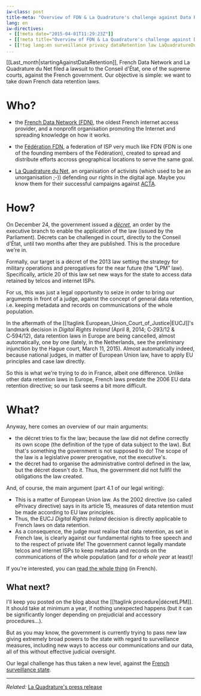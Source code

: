 ```yaml
---
iw-class: post
title-meta: "Overview of FDN & La Quadrature's challenge against Data Retention"
lang: en
iw-directives:
 - [[!meta date="2015-04-01T11:29:23Z"]]
 - [[!meta title="Overview of FDN & La Quadrature's challenge against Data Retention"]]
 - [[!tag lang:en surveillance privacy dataRetention law LaQuadratureDuNet FrenchDataNetwork FédérationFDN ConseilDÉtat décretLPM exégètesAmateurs]]
...
```


[[Last_month|startingAgainstDataRetention]], French Data Network and
La Quadrature du Net filed a lawsuit to the Conseil d'État, one of the
supreme courts, against the French government. Our objective is
simple: we want to take down French data retention laws.

# Who?

  - the [French Data Network (FDN)](http://fdn.fr), the oldest French
    internet access provider, and a nonprofit organisation promoting
    the Internet and spreading knowledge on how it works.

  - the [Fédération FDN](http://ffdn.org), a federation of ISP very
    much like FDN (FDN is one of the founding members of the
    Fédération), created to spread and distribute efforts accross
    geographical locations to serve the same goal.

  - [La Quadrature du Net](https://laquadrature.net), an organisation
    of activists (which used to be an unorganisation ;-)) defending
    our rights in the digital age. Maybe you know them for their
    successful campaigns against [ACTA](http://www.laquadrature.net/en/acta).

# How?

On December 24, the government issued a *[décret]*, an order by the
executive branch to enable the application of the law (issued by the
Parliament). Décrets can be challenged in court, directly to the
Conseil d'État, until two months after they are published. This is the
procedure we're in.

[décret]: http://en.wikipedia.org/wiki/Decree#France

Formally, our target is a décret of the 2013 law setting the strategy
for military operations and prerogatives for the near future (the
“LPM” law). Specifically, article 20 of this law set new ways for the
state to access data retained by telcos and internet ISPs.

For us, this was just a legal opportunity to seize in order to bring
our arguments in front of a judge, against the concept of general
data retention, i.e. keeping metadata and records on communications of
the whole population.

In the aftermath of the
[[!taglink European_Union_Court_of_Justice|EUCJ]]'s landmark decision
in *Digital Rights Ireland* (April 8, 2014; C‑293/12 & C‑594/12), data
retention laws in Europe are being cancelled, almost automatically,
one by one (lately, in the Netherlands, see the preliminary injunction
by the Hague court, March 11, 2015). Almost automatically indeed,
because national judges, in matter of European Union law, have to
apply EU principles and case law directly.

So this is what we're trying to do in France, albeit one difference.
Unlike other data retention laws in Europe, French laws predate the
2006 EU data retention directive; so our task seems a bit more
difficult.

# What?

Anyway, here comes an overview of our main arguments:

  - the décret tries to fix the law; because the law did not define
    correctly its own scope (the definition of the type of data
    subject to the law). But that's something the government is not
    supposed to do! The scope of the law is a legislative power
    prerogative, not the executive's.
  - the décret had to organise the administrative control defined in
    the law, but the décret doesn't do it. Thus, the government did
    not fullfil the obligations the law created.

And, of course, the main argument (part 4.1 of our legal writing):

  - This is a matter of European Union law. As the 2002 directive (so
    called ePrivacy directive) says in its article 15, measures of
    data retention must be made according to EU law principles.
  - Thus, the EUCJ *Digital Rights Ireland* decision is directly
    applicable to French laws on data retention.
  - As a consequence, the judge must realise that data retention, as
    set in French law, is clearly against our fundamental rights to
    free speech and to the respect of private life! The government
    cannot legally mandate telcos and internet ISPs to keep metadata and
    records on the communications of the whole population (and for *a
    whole year* at least)!

If you're interested, you can [read the whole thing][recours2014-1576]
(in French).

[recours2014-1576]: http://www.fdn.fr/2014-1576/recours.pdf

## What next?

I'll keep you posted on the blog about the
[[!taglink procedure|décretLPM]]. It should  take at minimum a year,
if nothing unexpected happens (but it can be significantly longer
depending on prejudicial and accessory procedures...).

But as you may know, the government is currently trying to pass new law
giving extremely broad powers to the state with regard to surveillance
measures, including new ways to access our communications and our
data, all of this without effective judicial oversight.

Our legal challenge has thus taken a new level, against the
[French surveillance state](http://www.nytimes.com/2015/04/01/opinion/the-french-surveillance-state.html).

------

*Related:* [La Quadrature's press release](https://www.laquadrature.net/en/in-france-la-quadrature-du-net-brings-legal-challenge-against-mass-surveillance)

